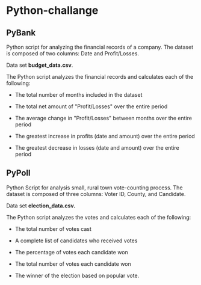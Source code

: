 # Python-challange

## PyBank

Python script for analyzing the financial records of a company. 
The dataset is composed of two columns: Date and Profit/Losses.

Data set **budget_data.csv**.


The Python script analyzes the financial records and calculates each of the following:

* The total number of months included in the dataset

* The total net amount of "Profit/Losses" over the entire period

* The average change in "Profit/Losses" between months over the entire period

* The greatest increase in profits (date and amount) over the entire period

* The greatest decrease in losses (date and amount) over the entire period



## PyPoll

Python Script for analysis small, rural town vote-counting process. 
The dataset is composed of three columns: Voter ID, County, and Candidate.

Data set **election_data.csv.**

The Python script analyzes the votes and calculates each of the following:

* The total number of votes cast

* A complete list of candidates who received votes

* The percentage of votes each candidate won

* The total number of votes each candidate won

* The winner of the election based on popular vote.
